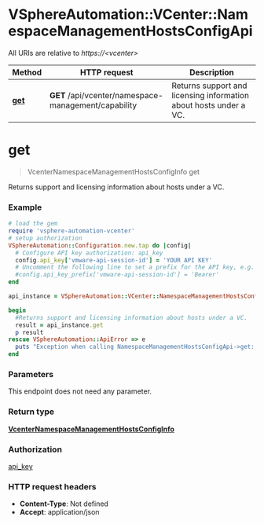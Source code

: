 # VSphereAutomation::VCenter::NamespaceManagementHostsConfigApi

All URIs are relative to *https://&lt;vcenter&gt;*

Method | HTTP request | Description
------------- | ------------- | -------------
[**get**](NamespaceManagementHostsConfigApi.md#get) | **GET** /api/vcenter/namespace-management/capability | Returns support and licensing information about hosts under a VC.


# **get**
> VcenterNamespaceManagementHostsConfigInfo get

Returns support and licensing information about hosts under a VC.

### Example
```ruby
# load the gem
require 'vsphere-automation-vcenter'
# setup authorization
VSphereAutomation::Configuration.new.tap do |config|
  # Configure API key authorization: api_key
  config.api_key['vmware-api-session-id'] = 'YOUR API KEY'
  # Uncomment the following line to set a prefix for the API key, e.g. 'Bearer' (defaults to nil)
  #config.api_key_prefix['vmware-api-session-id'] = 'Bearer'
end

api_instance = VSphereAutomation::VCenter::NamespaceManagementHostsConfigApi.new

begin
  #Returns support and licensing information about hosts under a VC.
  result = api_instance.get
  p result
rescue VSphereAutomation::ApiError => e
  puts "Exception when calling NamespaceManagementHostsConfigApi->get: #{e}"
end
```

### Parameters
This endpoint does not need any parameter.

### Return type

[**VcenterNamespaceManagementHostsConfigInfo**](VcenterNamespaceManagementHostsConfigInfo.md)

### Authorization

[api_key](../README.md#api_key)

### HTTP request headers

 - **Content-Type**: Not defined
 - **Accept**: application/json



